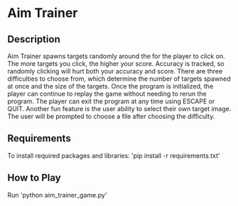 # Aim Trainer

## Description
Aim Trainer spawns targets randomly around the for the player to click on. The more targets you click, the higher your score. Accuracy is tracked, so randomly clicking will hurt both your accuracy and score. There are three difficulties to choose from, which determine the number of targets spawned at once and the size of the targets. Once the program is initialized, the player can continue to replay the game without needing to rerun the program. The player can exit the program at any time using ESCAPE or QUIT. Another fun feature is the user ability to select their own target image. The user will be prompted to choose a file after choosing the difficulty.

## Requirements
To install required packages and libraries: 'pip install -r requirements.txt'

## How to Play
Run 'python aim_trainer_game.py' 
